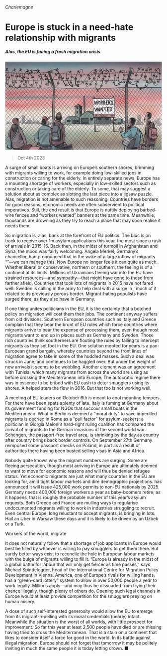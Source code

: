 ###### Charlemagne

# Europe is stuck in a need-hate relationship with migrants 

##### Alas, the EU is facing a fresh migration crisis 

![image](images/20231007_EUD000.jpg) 

> Oct 4th 2023 

A surge of small boats is arriving on Europe’s southern shores, brimming with migrants willing to work, for example doing low-skilled jobs in construction or caring for the elderly. In entirely separate news, Europe has a mounting shortage of workers, especially in low-skilled sectors such as construction or taking care of the elderly. To some, that may suggest a solution about as complex as slotting the last piece into a jigsaw puzzle. Alas, migration is not amenable to such reasoning. Countries have borders for good reasons; economic needs are often subservient to political imperatives. Still, the end result is that Europe is nuttily deploying barbed-wire fences and “workers wanted” banners at the same time. Meanwhile, thousands are drowning as they try to reach a place that may soon realise it needs them.

So migration is, alas, back at the forefront of EU politics. The bloc is on track to receive over 1m asylum applications this year, the most since a rush of arrivals in 2015-16. Back then, in the midst of turmoil in Afghanistan and Syria, the mood was fairly welcoming: Angela Merkel, Germany’s chancellor, had pronounced that in the wake of a large inflow of migrants “”—we can manage this. Now Europe no longer feels it can  quite as much. Whether liberal or conservative, northern or southern, the feeling is of a continent at its limits. Millions of Ukrainians fleeing war into the EU have strained resources—and sympathy—that might have gone to those from farther afield. Countries that took lots of migrants in 2015 have not fared well: Sweden is calling in the army to help deal with a surge in , much of it related to its previously porous border. Migrant-hating populists have surged there, as they also have in Germany.

If one thing unites politicians in the EU, it is the certainty that a botched policy on migration will cost them their jobs. The continent anyway suffers from old divisions. Southern European countries such as Italy and Greece complain that they bear the brunt of EU rules which force countries where migrants arrive to bear the expense of processing them, even though most migrants want to end up in places such as Germany and Sweden. Those rich countries think southerners are flouting the rules by failing to intercept migrants as they set foot in the EU. One solution mooted for years is a pan-European grand bargain, whereby countries beyond the front lines of migration agree to take in some of the huddled masses. Such a deal was struck in June, and continues to be haggled over. But under the weight of new arrivals it seems to be wobbling. Another element was an agreement with Tunisia, which many migrants from across the world are using as  before crossing the Mediterranean into Europe. The autocratic regime there was in essence to be bribed with EU cash to deter smugglers using its shores. A  helped stem the flow in 2016. But that too is not working well. 

A meeting of EU leaders on October 6th is meant to cool mounting tempers. For there have been spats aplenty of late. Italy is fuming at Germany about its government funding for NGOs that succour small boats in the Mediterranean. What in Berlin is deemed a “moral duty” to save imperilled migrants is decried in Rome as a “pull factor” for asylum-seekers; a politician in Giorgia Meloni’s hard-right ruling coalition has compared the arrival of migrants to the German invasions of the second world war. Schengen, the passport-free travel area, is shrinking by the day as country after country brings back border controls. On September 27th Germany reimposed some passport checks on Poland, in part as a result of authorities there having been busted selling visas in Asia and Africa. 

Nobody quite knows why the migrant numbers are surging. Some are fleeing persecution, though most arriving in Europe are ultimately deemed to want to move for economic reasons and will thus be denied refugee status. Yet economic migrants are just what many countries in the EU are looking for, amid tight labour markets and dire demographic projections.  has announced it will issue 425,000 work permits to non-EU nationals by 2025. Germany needs 400,000 foreign workers a year as baby-boomers retire; as it happens, that is roughly the probable number of this year’s asylum requests. Both Greece and France are mulling ways to regularise undocumented migrants willing to work in industries struggling to recruit. Even central Europe, long reluctant to accept migrants, is bringing in lots. Hail an Uber in Warsaw these days and it is likely to be driven by an Uzbek or a Turk. 

Workers of the world, migrate

It does not naturally follow that a shortage of job applicants in Europe would best be filled by whoever is willing to pay smugglers to get them there. But surely better ways exist to reconcile the hole in European labour markets with the bulge of migrants willing to fill it. “Europe is already in the midst of a global battle for labour that will only get fiercer as time passes,” says Michael Spindelegger, head of the International Centre for Migration Policy Development in Vienna. America, one of Europe’s rivals for willing hands, has a “green-card lottery” system to allow in over 50,000 people a year to work legally. Millions apply—and may thus be dissuaded from trying their chance illegally, though plenty of others do. Opening such legal channels in Europe would at least provide competition for the smugglers preying on human misery. 

A dose of such self-interested generosity would allow the EU to emerge from its migrant-repelling with its moral credentials (nearly) intact. Meanwhile the situation is the worst of all worlds, with little prospect for improvement. So far this year at least 2,500 people have died or are missing having tried to cross the Mediterranean. That is a stain on a continent that likes to consider itself a force for good in the world. In its battle against illegal migration, Europe should not forget that tomorrow it may be politely inviting in much the same people it is today letting drown. ■


 




